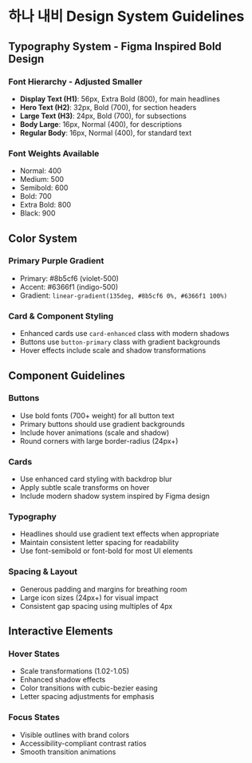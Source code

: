 # 하나 내비 Design System Guidelines

## Typography System - Figma Inspired Bold Design

### Font Hierarchy - Adjusted Smaller
- **Display Text (H1)**: 56px, Extra Bold (800), for main headlines
- **Hero Text (H2)**: 32px, Bold (700), for section headers
- **Large Text (H3)**: 24px, Bold (700), for subsections
- **Body Large**: 16px, Normal (400), for descriptions
- **Regular Body**: 16px, Normal (400), for standard text

### Font Weights Available
- Normal: 400
- Medium: 500
- Semibold: 600
- Bold: 700
- Extra Bold: 800
- Black: 900

## Color System

### Primary Purple Gradient
- Primary: #8b5cf6 (violet-500)
- Accent: #6366f1 (indigo-500)
- Gradient: `linear-gradient(135deg, #8b5cf6 0%, #6366f1 100%)`

### Card & Component Styling
- Enhanced cards use `card-enhanced` class with modern shadows
- Buttons use `button-primary` class with gradient backgrounds
- Hover effects include scale and shadow transformations

## Component Guidelines

### Buttons
- Use bold fonts (700+ weight) for all button text
- Primary buttons should use gradient backgrounds
- Include hover animations (scale and shadow)
- Round corners with large border-radius (24px+)

### Cards
- Use enhanced card styling with backdrop blur
- Apply subtle scale transforms on hover
- Include modern shadow system inspired by Figma design

### Typography
- Headlines should use gradient text effects when appropriate
- Maintain consistent letter spacing for readability
- Use font-semibold or font-bold for most UI elements

### Spacing & Layout
- Generous padding and margins for breathing room
- Large icon sizes (24px+) for visual impact
- Consistent gap spacing using multiples of 4px

## Interactive Elements

### Hover States
- Scale transformations (1.02-1.05)
- Enhanced shadow effects
- Color transitions with cubic-bezier easing
- Letter spacing adjustments for emphasis

### Focus States
- Visible outlines with brand colors
- Accessibility-compliant contrast ratios
- Smooth transition animations
<!--

System Guidelines

Use this file to provide the AI with rules and guidelines you want it to follow.
This template outlines a few examples of things you can add. You can add your own sections and format it to suit your needs

TIP: More context isn't always better. It can confuse the LLM. Try and add the most important rules you need

# General guidelines

Any general rules you want the AI to follow.
For example:

* Only use absolute positioning when necessary. Opt for responsive and well structured layouts that use flexbox and grid by default
* Refactor code as you go to keep code clean
* Keep file sizes small and put helper functions and components in their own files.

--------------

# Design system guidelines
Rules for how the AI should make generations look like your company's design system

Additionally, if you select a design system to use in the prompt box, you can reference
your design system's components, tokens, variables and components.
For example:

* Use a base font-size of 14px
* Date formats should always be in the format “Jun 10”
* The bottom toolbar should only ever have a maximum of 4 items
* Never use the floating action button with the bottom toolbar
* Chips should always come in sets of 3 or more
* Don't use a dropdown if there are 2 or fewer options

You can also create sub sections and add more specific details
For example:


## Button
The Button component is a fundamental interactive element in our design system, designed to trigger actions or navigate
users through the application. It provides visual feedback and clear affordances to enhance user experience.

### Usage
Buttons should be used for important actions that users need to take, such as form submissions, confirming choices,
or initiating processes. They communicate interactivity and should have clear, action-oriented labels.

### Variants
* Primary Button
  * Purpose : Used for the main action in a section or page
  * Visual Style : Bold, filled with the primary brand color
  * Usage : One primary button per section to guide users toward the most important action
* Secondary Button
  * Purpose : Used for alternative or supporting actions
  * Visual Style : Outlined with the primary color, transparent background
  * Usage : Can appear alongside a primary button for less important actions
* Tertiary Button
  * Purpose : Used for the least important actions
  * Visual Style : Text-only with no border, using primary color
  * Usage : For actions that should be available but not emphasized
-->
